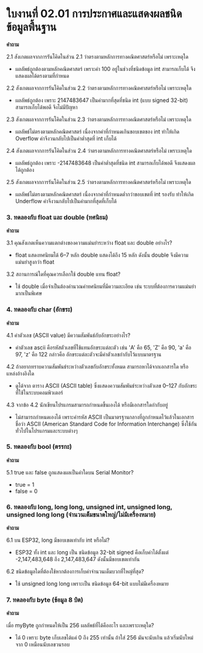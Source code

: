 # ใบงานที่ 02.01 การประกาศและแสดงผลชนิดข้อมูลพื้นฐาน

__คำถาม__

2.1  สังเกตผลจากการรันโคิดในส่วน 2.1 ว่าตรงตามหลักการทางคณิตศาสตร์หรือไม่ เพราะเหตุใด

- ผลลัพธ์ถูกต้องตามหลักคณิตศาสตร์ เพราะค่า 100 อยู่ในช่วงที่ชนิดข้อมูล int สามารถเก็บได้ จึงแสดงผลได้ตรงตามที่กำหนด

2.2  สังเกตผลจากการรันโคิดในส่วน 2.2 ว่าตรงตามหลักการทางคณิตศาสตร์หรือไม่ เพราะเหตุใด

- ผลลัพธ์ถูกต้อง เพราะ 2147483647 เป็นค่ามากที่สุดที่ชนิด int (แบบ signed 32-bit) สามารถเก็บได้พอดี จึงไม่มีปัญหา

2.3  สังเกตผลจากการรันโคิดในส่วน 2.3 ว่าตรงตามหลักการทางคณิตศาสตร์หรือไม่ เพราะเหตุใด

- ผลลัพธ์ไม่ตรงตามหลักคณิตศาสตร์ เนื่องจากค่าที่กำหนดเกินขอบเขตของ int ทำให้เกิด Overflow ค่าจึงวนกลับไปเป็นค่าต่ำสุดที่ int เก็บได้

2.4  สังเกตผลจากการรันโคิดในส่วน 2.4 ว่าตรงตามหลักการทางคณิตศาสตร์หรือไม่ เพราะเหตุใด

- ผลลัพธ์ถูกต้อง เพราะ -2147483648 เป็นค่าต่ำสุดที่ชนิด int สามารถเก็บได้พอดี จึงแสดงผลได้ถูกต้อง
  
2.5  สังเกตผลจากการรันโคิดในส่วน 2.5 ว่าตรงตามหลักการทางคณิตศาสตร์หรือไม่ เพราะเหตุใด

- ผลลัพธ์ไม่ตรงตามหลักคณิตศาสตร์ เนื่องจากค่าที่กำหนดต่ำกว่าขอบเขตที่ int รองรับ ทำให้เกิด Underflow ค่าจึงวนกลับไปเป็นค่ามากที่สุดที่เก็บได้

### 3. ทดลองกับ float และ double (ทศนิยม)

__คำถาม__ 

3.1 คุณสังเกตเห็นความแตกต่างของความแม่นยำระหว่าง float และ double อย่างไร? 

- float แสดงทศนิยมได้ 6–7 หลัก double แสดงได้ถึง 15 หลัก
ดังนั้น double จึงมีความแม่นยำสูงกว่า float 

3.2 สถานการณ์ใดที่คุณควรเลือกใช้ double แทน float?

- ใช้ double เมื่อจำเป็นต้องคำนวณค่าทศนิยมที่มีความละเอียด เช่น
ระบบที่ต้องการความแม่นยำมากเป็นพิเศษ

### 4. ทดลองกับ char (อักขระ)

__คำถาม__ 

4.1 ค่าตัวเลข (ASCII value) มีความสัมพันธ์กับอักขระอย่างไร?

- ค่าตัวเลข  ascii คือรหัสตัวเลขที่ใช้แทนอักขระแต่ละตัว เช่น 'A' คือ 65, 'Z' คือ 90, 'a' คือ 97, 'z' คือ 122
กล่าวคือ อักขระแต่ละตัวจะมีค่าตัวเลขกำกับไว้แบบมาตรฐาน

4.2 ถ้าอยากทราบความสัมพันธ์ระหว่างตัวเลขกับอักขระทั้งหมด สามารถหาได้จากเอกสารใด หรือแหล่งอ้างอิงใด

- ดูได้จาก ตาราง ASCII (ASCII table) ซึ่งแสดงความสัมพันธ์ระหว่างตัวเลข 0–127 กับอักขระที่ใช้ในระบบคอมพิวเตอร์

4.3 จากข้อ 4.2 นักเขียนโปรแกรมสามารถกำหนดขึ้นเองได้ หรือมีเอกสารใดกำกับอยู่

- ไม่สามารถกำหนดเองได้ เพราะค่ารหัส ASCII เป็นมาตรฐานกลางที่ถูกกำหนดไว้แล้วในเอกสารชื่อว่า
ASCII (American Standard Code for Information Interchange) ซึ่งใช้กันทั่วไปในโปรแกรมและระบบต่างๆ

### 5. ทดลองกับ bool (ตรรกะ)

__คำถาม__ 

5.1 true และ false ถูกแสดงผลเป็นค่าใดบน Serial Monitor?

- true = 1
- false = 0

### 6. ทดลองกับ long, long long, unsigned int, unsigned long, unsigned long long (จำนวนเต็มขนาดใหญ่/ไม่มีเครื่องหมาย)

__คำถาม__ 

6.1 บน ESP32, long มีขอบเขตเท่ากับ int หรือไม่? 

- ESP32 ทั้ง int และ long เป็น ชนิดข้อมูล 32-bit signed
คือเก็บค่าได้ตั้งแต่ -2,147,483,648 ถึง 2,147,483,647
ดังนั้นมีขอบเขตเท่ากัน

6.2 ชนิดข้อมูลใดที่ต้องใช้หากต้องการเก็บค่าจำนวนเต็มบวกที่ใหญ่ที่สุด?

- ใช้ unsigned long long
เพราะเป็น ชนิดข้อมูล 64-bit แบบไม่มีเครื่องหมาย

### 7. ทดลองกับ byte (ข้อมูล 8 บิต)

__คำถาม__ 

 เมื่อ myByte ถูกกำหนดให้เป็น 256 ผลลัพธ์ที่ได้คืออะไร และเพราะเหตุใด?

- ได้ 0 เพราะ
byte เก็บเลขได้แค่ 0 ถึง 255 เท่านั้น
ถ้าใส่ 256 มันจะนับเกิน แล้วเริ่มนับใหม่จาก 0 เหมือนนับเลขวนรอบ

